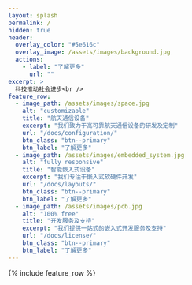 ```yaml
---
layout: splash
permalink: /
hidden: true
header:
  overlay_color: "#5e616c"
  overlay_image: /assets/images/background.jpg
  actions:
    - label: "了解更多"
      url: ""
excerpt: >
  科技推动社会进步<br />
feature_row:
  - image_path: /assets/images/space.jpg
    alt: "customizable"
    title: "航天通信设备"
    excerpt: "我们致力于高可靠航天通信设备的研发及定制"
    url: "/docs/configuration/"
    btn_class: "btn--primary"
    btn_label: "了解更多"
  - image_path: /assets/images/embedded_system.jpg
    alt: "fully responsive"
    title: "智能嵌入式设备"
    excerpt: "我们专注于嵌入式软硬件开发"
    url: "/docs/layouts/"
    btn_class: "btn--primary"
    btn_label: "了解更多"
  - image_path: /assets/images/pcb.jpg
    alt: "100% free"
    title: "开发服务及支持"
    excerpt: "我们提供一站式的嵌入式开发服务及支持"
    url: "/docs/license/"
    btn_class: "btn--primary"
    btn_label: "了解更多"      
---
```


{% include feature_row %}
